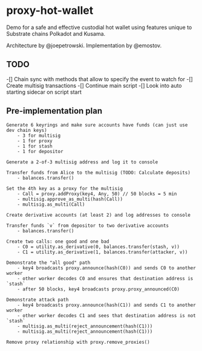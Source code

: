 # proxy-hot-wallet
Demo for a safe and effective custodial hot wallet using features unique to Substrate chains Polkadot and Kusama.

Architecture by @joepetrowski. Implementation by @emostov.

## TODO

-[] Chain sync with methods that allow to specify the event to watch for
-[] Create multisig transactions
-[] Continue main script
-[] Look into auto starting sidecar on script start

## Pre-implementation plan
```
Generate 6 keyrings and make sure accounts have funds (can just use dev chain keys)
	- 3 for multisig
	- 1 for proxy
	- 1 for stash
	- 1 for depositor

Generate a 2-of-3 multisig address and log it to console

Transfer funds from Alice to the multisig (TODO: Calculate deposits)
	- balances.transfer()

Set the 4th key as a proxy for the multisig
	- Call = proxy.addProxy(key4, Any, 50) // 50 blocks = 5 min
	- multisig.approve_as_multi(hash(Call))
	- multisig.as_multi(Call)

Create derivative accounts (at least 2) and log addresses to console

Transfer funds `v` from depositor to two derivative accounts
	- balances.transfer()

Create two calls: one good and one bad
	- C0 = utility.as_derivative(0, balances.transfer(stash, v))
	- C1 = utility.as_derivative(1, balances.transfer(attacker, v))

Demonstrate the "all good" path
	- key4 broadcasts proxy.announce(hash(C0)) and sends C0 to another worker
	- other worker decodes C0 and ensures that destination address is `stash`
	- after 50 blocks, key4 broadcasts proxy.proxy_announced(C0)

Demonstrate attack path
	- key4 broadcasts proxy.announce(hash(C1)) and sends C1 to another worker
	- other worker decodes C1 and sees that destination address is not `stash`
	- multisig.as_multi(reject_announcement(hash(C1)))
	- multisig.as_multi(reject_announcement(hash(C1)))

Remove proxy relationship with proxy.remove_proxies()
```
